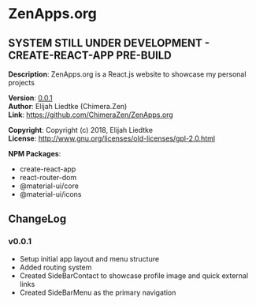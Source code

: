 # ZenApps.org

SYSTEM STILL UNDER DEVELOPMENT - CREATE-REACT-APP PRE-BUILD  
---  
**Description**:  ZenApps.org is a React.js website to showcase my personal projects

**Version**:      [0.0.1](#v001)  
**Author**:       Elijah Liedtke (Chimera.Zen)  
**Link**:         https://github.com/ChimeraZen/ZenApps.org

**Copyright**:    Copyright (c) 2018, Elijah Liedtke  
**License**:      http://www.gnu.org/licenses/old-licenses/gpl-2.0.html  

**NPM Packages**:  
* create-react-app
* react-router-dom
* @material-ui/core
* @material-ui/icons


## ChangeLog
### v0.0.1
* Setup initial app layout and menu structure
* Added routing system
* Created SideBarContact to showcase profile image and quick external links
* Created SideBarMenu as the primary navigation
